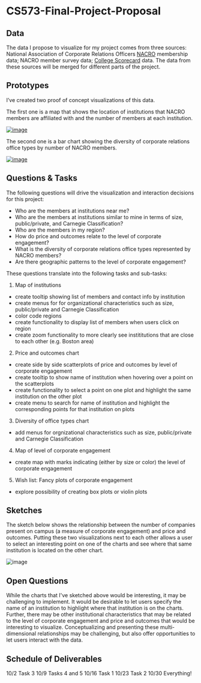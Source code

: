 # CS573-Final-Project-Proposal

## Data

The data I propose to visualize for my project comes from three sources:  National Association of Corporate Relations Officers [NACRO](https://nacrocon.org/) membership data;  NACRO member survey data;  [College Scorecard](https://collegescorecard.ed.gov/data/) data.  The data from these sources will be merged for different parts of the project.

## Prototypes

I’ve created two proof of concept visualizations of this data. 

The first one is a map that shows the location of institutions that NACRO members are affiliated with and the number of members at each institution.  

[![image](https://user-images.githubusercontent.com/54547762/66050217-c6d02f00-e4fa-11e9-801d-dd29323218d3.png)](https://beta.vizhub.com/JCarpenter-WPI/2766fc02e0c64090a49dfaba9069d36d)

The second one is a bar chart showing the diversity of corporate relations office types by number of NACRO members.

[![image](https://user-images.githubusercontent.com/54547762/66050276-eb2c0b80-e4fa-11e9-9468-8b53ac9199ec.png)](https://beta.vizhub.com/JCarpenter-WPI/972b7672955b4792b0e115b459068c85)

## Questions & Tasks

The following questions will drive the visualization and interaction decisions for this project:

 * Who are the members at institutions near me?
 * Who are the members at institutions similar to mine in terms of size, public/private, and Carnegie Classification?
 * Who are the members in my region?
 * How do price and outcomes relate to the level of corporate engagement?
 * What is the diversity of corporate relations office types represented by NACRO members?
 * Are there geographic patterns to the level of corporate engagement?
 
 These questions translate into the following tasks and sub-tasks:
 
 1. Map of institutions
 
 * create tooltip showing list of members and contact info by institution
 * create menus for for organizational characteristics such as size, public/private and Carnegie Classification
 * color code regions
 * create functionality to display list of members when users click on region
 * create zoom functionality to more clearly see instititutions that are close to each other (e.g. Boston area)
 
 2.  Price and outcomes chart
 
 * create side by side scatterplots of price and outcomes by level of corporate engagement
 * create tooltip to show name of institution when hovering over a point on the scatterplots
 * create functionality to select a point on one plot and highlight the same institution on the other plot
 * create menu to search for name of institution and highlight the corresponding points for that institution on plots
 
 3.  Diversity of office types chart
 
 * add menus for orgnizational characteristics such as size, public/private and Carnegie Classification
 
 4.  Map of level of corporate engagement
 
 * create map with marks indicating (either by size or color) the level of corporate engagement
 
 5.  Wish list:  Fancy plots of corporate engagement
 
 * explore possibility of creating box plots or violin plots
 

## Sketches

The sketch below shows the relationship between the number of companies present on campus (a measure of corporate engagement) and price and outcomes.  Putting these two visualizations next to each other allows a user to select an interesting point on one of the charts and  see where that same institution is located on the other chart.

![image](https://user-images.githubusercontent.com/54547762/66050336-09920700-e4fb-11e9-9d38-dd456d65827b.png)

## Open Questions

While the charts that I've sketched above would be interesting, it may be challenging to implement.  It would be desirable to let users specify the name of an institution to highlight where that institution is on the charts.  Further, there may be other institutional characteristics that may be related to the level of corporate engagement and price and outcomes that would be interesting to visualize.  Conceptualizing and presenting these multi-dimensional relationships may be challenging, but also offer opportunities to let users interact with the data.

## Schedule of Deliverables

10/2 Task 3
10/9 Tasks 4 and 5
10/16 Task 1
10/23 Task 2
10/30 Everything!


